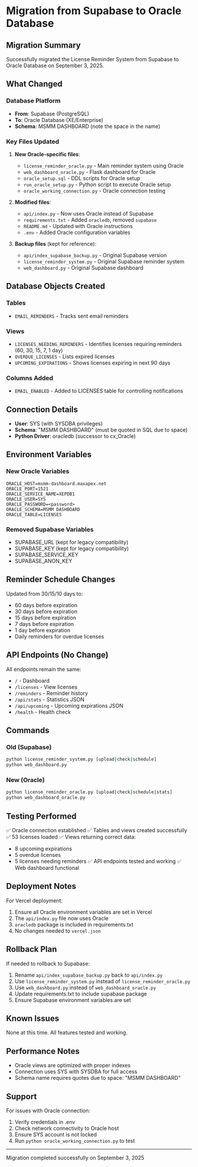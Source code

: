 # Migration from Supabase to Oracle Database

## Migration Summary

Successfully migrated the License Reminder System from Supabase to Oracle Database on September 3, 2025.

## What Changed

### Database Platform
- **From**: Supabase (PostgreSQL)
- **To**: Oracle Database (XE/Enterprise)
- **Schema**: MSMM DASHBOARD (note the space in the name)

### Key Files Updated

1. **New Oracle-specific files**:
   - `license_reminder_oracle.py` - Main reminder system using Oracle
   - `web_dashboard_oracle.py` - Flask dashboard for Oracle
   - `oracle_setup.sql` - DDL scripts for Oracle setup
   - `run_oracle_setup.py` - Python script to execute Oracle setup
   - `oracle_working_connection.py` - Oracle connection testing

2. **Modified files**:
   - `api/index.py` - Now uses Oracle instead of Supabase
   - `requirements.txt` - Added `oracledb`, removed `supabase`
   - `README.md` - Updated with Oracle instructions
   - `.env` - Added Oracle configuration variables

3. **Backup files** (kept for reference):
   - `api/index_supabase_backup.py` - Original Supabase version
   - `license_reminder_system.py` - Original Supabase reminder system
   - `web_dashboard.py` - Original Supabase dashboard

## Database Objects Created

### Tables
- `EMAIL_REMINDERS` - Tracks sent email reminders

### Views
- `LICENSES_NEEDING_REMINDERS` - Identifies licenses requiring reminders (60, 30, 15, 7, 1 day)
- `OVERDUE_LICENSES` - Lists expired licenses
- `UPCOMING_EXPIRATIONS` - Shows licenses expiring in next 90 days

### Columns Added
- `EMAIL_ENABLED` - Added to LICENSES table for controlling notifications

## Connection Details

- **User**: SYS (with SYSDBA privileges)
- **Schema**: "MSMM DASHBOARD" (must be quoted in SQL due to space)
- **Python Driver**: oracledb (successor to cx_Oracle)

## Environment Variables

### New Oracle Variables
```env
ORACLE_HOST=msmm-dashboard.maxapex.net
ORACLE_PORT=1521
ORACLE_SERVICE_NAME=XEPDB1
ORACLE_USER=SYS
ORACLE_PASSWORD=<password>
ORACLE_SCHEMA=MSMM DASHBOARD
ORACLE_TABLE=LICENSES
```

### Removed Supabase Variables
- SUPABASE_URL (kept for legacy compatibility)
- SUPABASE_KEY (kept for legacy compatibility)
- SUPABASE_SERVICE_KEY
- SUPABASE_ANON_KEY

## Reminder Schedule Changes

Updated from 30/15/10 days to:
- 60 days before expiration
- 30 days before expiration  
- 15 days before expiration
- 7 days before expiration
- 1 day before expiration
- Daily reminders for overdue licenses

## API Endpoints (No Change)

All endpoints remain the same:
- `/` - Dashboard
- `/licenses` - View licenses
- `/reminders` - Reminder history
- `/api/stats` - Statistics JSON
- `/api/upcoming` - Upcoming expirations JSON
- `/health` - Health check

## Commands

### Old (Supabase)
```bash
python license_reminder_system.py [upload|check|schedule]
python web_dashboard.py
```

### New (Oracle)
```bash
python license_reminder_oracle.py [upload|check|schedule|stats]
python web_dashboard_oracle.py
```

## Testing Performed

✅ Oracle connection established
✅ Tables and views created successfully
✅ 53 licenses loaded
✅ Views returning correct data:
  - 8 upcoming expirations
  - 5 overdue licenses
  - 5 licenses needing reminders
✅ API endpoints tested and working
✅ Web dashboard functional

## Deployment Notes

For Vercel deployment:
1. Ensure all Oracle environment variables are set in Vercel
2. The `api/index.py` file now uses Oracle
3. `oracledb` package is included in requirements.txt
4. No changes needed to `vercel.json`

## Rollback Plan

If needed to rollback to Supabase:
1. Rename `api/index_supabase_backup.py` back to `api/index.py`
2. Use `license_reminder_system.py` instead of `license_reminder_oracle.py`
3. Use `web_dashboard.py` instead of `web_dashboard_oracle.py`
4. Update requirements.txt to include supabase package
5. Ensure Supabase environment variables are set

## Known Issues

None at this time. All features tested and working.

## Performance Notes

- Oracle views are optimized with proper indexes
- Connection uses SYS with SYSDBA for full access
- Schema name requires quotes due to space: "MSMM DASHBOARD"

## Support

For issues with Oracle connection:
1. Verify credentials in .env
2. Check network connectivity to Oracle host
3. Ensure SYS account is not locked
4. Run `python oracle_working_connection.py` to test

---
Migration completed successfully on September 3, 2025